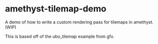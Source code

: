 # amethyst-tilemap-demo
A demo of how to write a custom rendering pass for tilemaps in amethyst. (WIP)

This is based off of the ubo_tilemap example from gfx.
